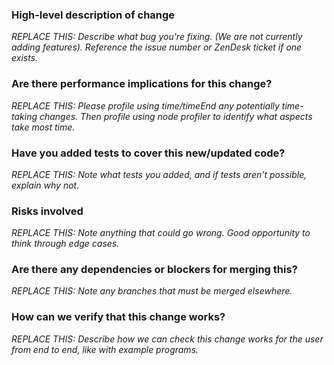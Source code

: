 ### High-level description of change

_REPLACE THIS: Describe what bug you're fixing. (We are not currently adding features).
Reference the issue number or ZenDesk ticket if one exists._

### Are there performance implications for this change?

_REPLACE THIS: Please profile using time/timeEnd any potentially time-taking changes.
Then profile using node profiler to identify what aspects take most time._

### Have you added tests to cover this new/updated code?

_REPLACE THIS: Note what tests you added, and if tests aren't possible, explain why not._

### Risks involved

_REPLACE THIS: Note anything that could go wrong. Good opportunity to think through edge cases._

### Are there any dependencies or blockers for merging this?

_REPLACE THIS: Note any branches that must be merged elsewhere._

### How can we verify that this change works?

_REPLACE THIS: Describe how we can check this change works for the user from end to end, like with example programs._
